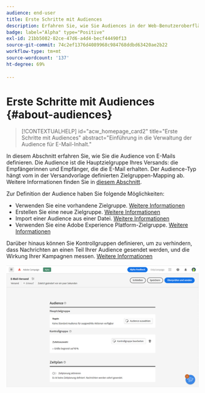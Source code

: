 ```yaml
---
audience: end-user
title: Erste Schritte mit Audiences
description: Erfahren Sie, wie Sie Audiences in der Web-Benutzeroberfläche von Campaign verwenden.
badge: label="Alpha" type="Positive"
exl-id: 21bb5082-82ce-47d6-a4d4-becf44490f13
source-git-commit: 74c2ef1376d4089968c984768ddbd63420ae2b22
workflow-type: tm+mt
source-wordcount: '137'
ht-degree: 69%

---
```



# Erste Schritte mit Audiences {#about-audiences}

>[!CONTEXTUALHELP]
>id="acw_homepage_card2"
>title="Erste Schritte mit Audiences"
>abstract="Einführung in die Verwaltung der Audience für E-Mail-Inhalt."

<!--
Audience only created for the delivery, not available later-->


<!--
Three ways:
* existing audience

Campaign or AEP Audiences

* create new on the fly

query like AEP segment builder (same component with campaign data)

* import from file

show use case with a new audience creation (or import from file?)

control groups like acc: exract, random, based on attribute
-->

In diesem Abschnitt erfahren Sie, wie Sie die Audience von E-Mails definieren. Die Audience ist die Hauptzielgruppe Ihres Versands: die Empfängerinnen und Empfänger, die die E-Mail erhalten. Der Audience-Typ hängt vom in der Versandvorlage definierten Zielgruppen-Mapping ab. Weitere Informationen finden Sie in [diesem Abschnitt](../email/create-email.md).

Zur Definition der Audience haben Sie folgende Möglichkeiten:

* Verwenden Sie eine vorhandene Zielgruppe. [Weitere Informationen](add-audience.md)
* Erstellen Sie eine neue Zielgruppe. [Weitere Informationen](segment-builder.md)
* Import einer Audience aus einer Datei. [Weitere Informationen](import-audience.md)
* Verwenden Sie eine Adobe Experience Platform-Zielgruppe. [Weitere Informationen](aep-audience.md)

Darüber hinaus können Sie Kontrollgruppen definieren, um zu verhindern, dass Nachrichten an einen Teil Ihrer Audience gesendet werden, und die Wirkung Ihrer Kampagnen messen. [Weitere Informationen](control-group.md)

![](assets/about-audience.png)
